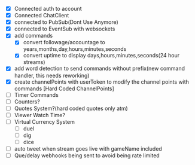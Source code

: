* [x] Connected auth to account
* [x] Connected ChatClient
* [x] connected to PubSub(Dont Use Anymore)
* [x] connected to EventSub with websockets
* [x] add commands
  * [x] convert followage/accountage to years,months,day,hours,minutes,seconds
  * [x] convert uptime to display days,hours,minutes,seconds(24 hour streams)
* [x] add word detection to send commands without prefix(new command handler, this needs reworking)
* [x] create channelPoints with userToken to modify the channel points with commands [Hard Coded ChannelPoints]
* [ ] Timer Commands
* [ ] Counters?
* [ ] Quotes System?(hard coded quotes only atm)
* [ ] Viewer Watch Time?
* [ ] Virtual Currency System
  * [ ] duel
  * [ ] dig
  * [ ] dice
* [ ] auto tweet when stream goes live with gameName included
* [ ] Que/delay webhooks being sent to avoid being rate limited